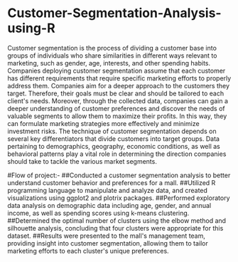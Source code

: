 # Customer-Segmentation-Analysis-using-R

Customer segmentation is the process of dividing a customer base into groups of individuals who share similarities in different ways relevant to marketing, such as gender, age, interests, and other spending habits.
Companies deploying customer segmentation assume that each customer has different requirements that require specific marketing efforts to properly address them. Companies aim for a deeper approach to the customers they target. Therefore, their goals must be clear and should be tailored to each client's needs. Moreover, through the collected data, companies can gain a deeper understanding of customer preferences and discover the needs of valuable segments to allow them to maximize their profits. In this way, they can formulate marketing strategies more effectively and minimize investment risks.
The technique of customer segmentation depends on several key differentiators that divide customers into target groups. Data pertaining to demographics, geography, economic conditions, as well as behavioral patterns play a vital role in determining the direction companies should take to tackle the various market segments.

#Flow of project:-
##Conducted a customer segmentation analysis to better understand customer behavior and preferences for a mall.
##Utilized R programming language to manipulate and analyze data, and created visualizations using ggplot2 and plotrix packages.
##Performed exploratory data analysis on demographic data including age, gender, and annual income, as well as spending scores using k-means clustering.
##Determined the optimal number of clusters using the elbow method and silhouette analysis, concluding that four clusters were appropriate for this dataset.
##Results were presented to the mall's management team, providing insight into customer segmentation, allowing them to tailor marketing efforts to each cluster's unique preferences.
